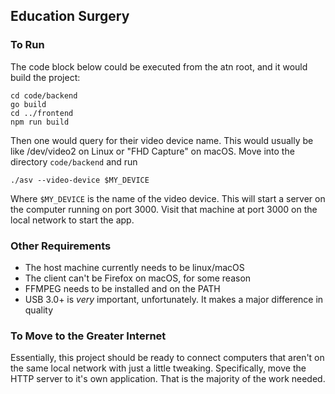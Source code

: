 ## Education Surgery

### To Run
The code block below could be executed from the atn root, and it would build the project:

```
cd code/backend
go build
cd ../frontend
npm run build
```

Then one would query for their video device name. This would usually be like /dev/video2 on 
Linux or "FHD Capture" on macOS. Move into the directory `code/backend` and run
```
./asv --video-device $MY_DEVICE
```

Where `$MY_DEVICE` is the name of the video device. This will start a server on the computer
running on port 3000. Visit that machine at port 3000 on the local network to start the app.

### Other Requirements
* The host machine currently needs to be linux/macOS
* The client can't be Firefox on macOS, for some reason
* FFMPEG needs to be installed and on the PATH
* USB 3.0+ is _very_ important, unfortunately. It makes a major difference in quality

### To Move to the Greater Internet
Essentially, this project should be ready to connect computers that aren't on the same
local network with just a little tweaking. Specifically, move the HTTP server to it's
own application. That is the majority of the work needed.

